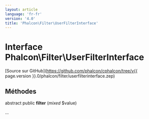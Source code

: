 ```yaml
---
layout: article
language: 'fr-fr'
version: '4.0'
title: 'Phalcon\Filter\UserFilterInterface'
---
```

# Interface **Phalcon\Filter\UserFilterInterface**

[Source sur GitHub](https://github.com/phalcon/cphalcon/tree/v{{ page.version }}.0/phalcon/filter/userfilterinterface.zep)

## Méthodes

abstract public **filter** (*mixed* $value)

...